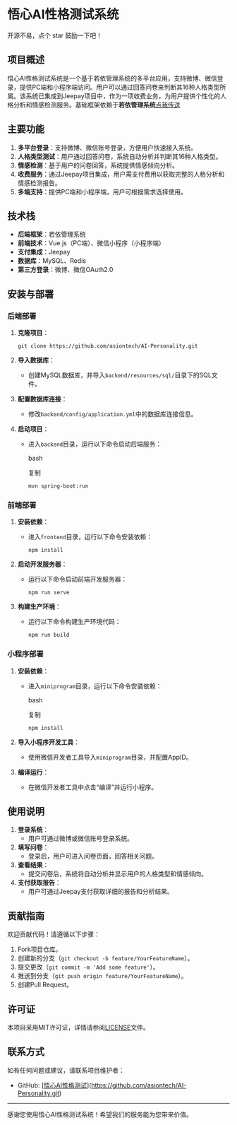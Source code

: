 # 悟心AI性格测试系统

开源不易，点个 star 鼓励一下吧！

## 项目概述

悟心AI性格测试系统是一个基于若依管理系统的多平台应用，支持微博、微信登录，提供PC端和小程序端访问。用户可以通过回答问卷来判断其16种人格类型所属。该系统已集成到Jeepay项目中，作为一项收费业务，为用户提供个性化的人格分析和情感检测服务。基础框架依赖于**若依管理系统**[点我传送](https://gitee.com/y_project/RuoYi-Vue)

## 主要功能

1. **多平台登录**：支持微博、微信账号登录，方便用户快速接入系统。
2. **人格类型测试**：用户通过回答问卷，系统自动分析并判断其16种人格类型。
3. **情感检测**：基于用户的问卷回答，系统提供情感倾向分析。
4. **收费服务**：通过Jeepay项目集成，用户需支付费用以获取完整的人格分析和情感检测报告。
5. **多端支持**：提供PC端和小程序端，用户可根据需求选择使用。

## 技术栈

- **后端框架**：若依管理系统
- **前端技术**：Vue.js（PC端）、微信小程序（小程序端）
- **支付集成**：Jeepay
- **数据库**：MySQL、Redis
- **第三方登录**：微博、微信OAuth2.0



## 安装与部署

### 后端部署

1. **克隆项目**：

   ```
   git clone https://github.com/asiontech/AI-Personality.git
   ```

2. **导入数据库**：

   - 创建MySQL数据库，并导入`backend/resources/sql/`目录下的SQL文件。

3. **配置数据库连接**：

   - 修改`backend/config/application.yml`中的数据库连接信息。

4. **启动项目**：

   - 进入`backend`目录，运行以下命令启动后端服务：

     bash

     复制

     ```
     mvn spring-boot:run
     ```

### 前端部署

1. **安装依赖**：

   - 进入`frontend`目录，运行以下命令安装依赖：

     ```
     npm install
     ```

2. **启动开发服务器**：

   - 运行以下命令启动前端开发服务器：

     ```
     npm run serve
     ```

3. **构建生产环境**：

   - 运行以下命令构建生产环境代码：

     ```
     npm run build
     ```

### 小程序部署

1. **安装依赖**：

   - 进入`miniprogram`目录，运行以下命令安装依赖：

     bash

     复制

     ```
     npm install
     ```

2. **导入小程序开发工具**：

   - 使用微信开发者工具导入`miniprogram`目录，并配置AppID。

3. **编译运行**：

   - 在微信开发者工具中点击“编译”并运行小程序。

## 使用说明

1. **登录系统**：
   - 用户可通过微博或微信账号登录系统。
2. **填写问卷**：
   - 登录后，用户可进入问卷页面，回答相关问题。
3. **查看结果**：
   - 提交问卷后，系统将自动分析并显示用户的人格类型和情感倾向。
4. **支付获取报告**：
   - 用户可通过Jeepay支付获取详细的报告和分析结果。

## 贡献指南

欢迎贡献代码！请遵循以下步骤：

1. Fork项目仓库。
2. 创建新的分支（`git checkout -b feature/YourFeatureName`）。
3. 提交更改（`git commit -m 'Add some feature'`）。
4. 推送到分支（`git push origin feature/YourFeatureName`）。
5. 创建Pull Request。

## 许可证

本项目采用MIT许可证，详情请参阅[LICENSE](https://license/)文件。

## 联系方式

如有任何问题或建议，请联系项目维护者：

- GitHub: [[悟心AI性格测试](https://github.com/asiontech/AI-Personality)](https://github.com/asiontech/AI-Personality.git)

------

感谢您使用悟心AI性格测试系统！希望我们的服务能为您带来价值。
